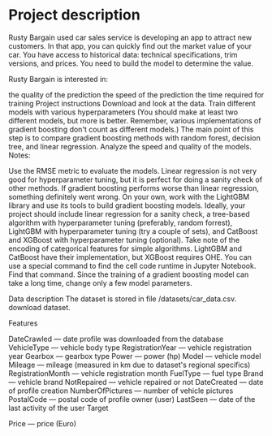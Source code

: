 # Project description

Rusty Bargain used car sales service is developing an app to attract new customers. In that app, you can quickly find out the market value of your car. You have access to historical data: technical specifications, trim versions, and prices. You need to build the model to determine the value. 

Rusty Bargain is interested in:

the quality of the prediction
the speed of the prediction
the time required for training
Project instructions
Download and look at the data.
Train different models with various hyperparameters (You should make at least two different models, but more is better. Remember, various implementations of gradient boosting don't count as different models.) The main point of this step is to compare gradient boosting methods with random forest, decision tree, and linear regression.
Analyze the speed and quality of the models.
Notes:

Use the RMSE metric to evaluate the models.
Linear regression is not very good for hyperparameter tuning, but it is perfect for doing a sanity check of other methods. If gradient boosting performs worse than linear regression, something definitely went wrong.
On your own, work with the LightGBM library and use its tools to build gradient boosting models.
Ideally, your project should include linear regression for a sanity check, a tree-based algorithm with hyperparameter tuning (preferably, random forrest), LightGBM with hyperparameter tuning (try a couple of sets), and CatBoost and XGBoost with hyperparameter tuning (optional).
Take note of the encoding of categorical features for simple algorithms. LightGBM and CatBoost have their implementation, but XGBoost requires OHE.
You can use a special command to find the cell code runtime in Jupyter Notebook. Find that command.
Since the training of a gradient boosting model can take a long time, change only a few model parameters.

Data description
The dataset is stored in file /datasets/car_data.csv. download dataset.

Features

DateCrawled — date profile was downloaded from the database
VehicleType — vehicle body type
RegistrationYear — vehicle registration year
Gearbox — gearbox type
Power — power (hp)
Model — vehicle model
Mileage — mileage (measured in km due to dataset's regional specifics)
RegistrationMonth — vehicle registration month
FuelType — fuel type
Brand — vehicle brand
NotRepaired — vehicle repaired or not
DateCreated — date of profile creation
NumberOfPictures — number of vehicle pictures
PostalCode — postal code of profile owner (user)
LastSeen — date of the last activity of the user
Target

Price — price (Euro)
